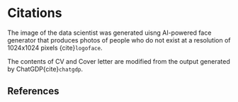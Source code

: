 # Citations

The image of the data scientist was generated uisng AI-powered face generator that produces photos of people who do not exist at a resolution of 1024x1024 pixels {cite}`logoface`.

The contents of CV and Cover letter are modified from the output generated by ChatGDP{cite}`chatgdp`.

## References

```{bibliography}
```


